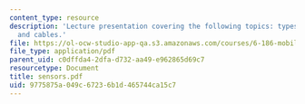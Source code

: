 ```yaml
---
content_type: resource
description: 'Lecture presentation covering the following topics: types of sensors,
  and cables.'
file: https://ol-ocw-studio-app-qa.s3.amazonaws.com/courses/6-186-mobile-autonomous-systems-laboratory-january-iap-2005/9775875a049c67236b1d465744ca15c7_sensors.pdf
file_type: application/pdf
parent_uid: c0dffda4-2dfa-d732-aa49-e962865d69c7
resourcetype: Document
title: sensors.pdf
uid: 9775875a-049c-6723-6b1d-465744ca15c7
---
```

